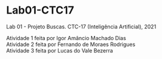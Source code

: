 # Lab01-CTC17
Lab 01 - Projeto Buscas. CTC-17 (Inteligência Artificial), 2021

Atividade 1 feita por Igor Amâncio Machado Dias \
Atividade 2 feita por Fernando de Moraes Rodrigues \
Atividade 3 feita por Lucas do Vale Bezerra 

